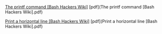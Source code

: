 [The printf command [Bash Hackers Wiki]](https://web.archive.org/web/20230324061309/https://wiki.bash-hackers.org/commands/builtin/printf)  [pdf](The printf command [Bash Hackers Wiki].pdf) 

[Print a horizontal line [Bash Hackers Wiki]](https://web.archive.org/web/20230315082012/https://wiki.bash-hackers.org/snipplets/print_horizontal_line)   [pdf](Print a horizontal line [Bash Hackers Wiki].pdf) 

